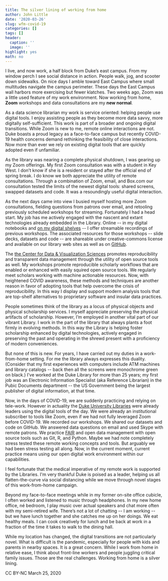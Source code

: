 ```yaml
---
title: The silver lining of working from home
author: John Little
date: '2020-03-26'
slug: wfm-covid-19
categories: []
tags: []
header:
  caption: ''
  image: ''
highlight: yes
math: no
---
```


I live, and now work, a half block from Duke’s east campus.  From my window perch I see social distance in action.  People walk, jog, and scooter down sidewalks.  On nice days I amble toward East Campus where small multitudes navigate the campus perimeter.  These days the East Campus wall harbors more exercising but fewer klatches.  Two weeks ago, Zoom was a little used feature of my work environment. Now working from home, **Zoom** workshops and data consultations are my **new normal**.  

As a data science librarian my work is service oriented: helping people use digital tools.  I enjoy assisting people as they become more data savvy, more digitally self-sufficient.  This work is part of a broader and ongoing digital transitions.  While Zoom is new to me, remote online interactions are not.  Duke boasts a proud legacy as a face-to-face campus but recently COVID-19 health concerns  demand rethinking the feasibility of close interactions. Now more than ever we rely on existing digital tools that are quickly adopted even if unfamiliar.

As the library was nearing a complete physical shutdown, I was gearing up my Zoom offerings.  My first Zoom consultation was with a student in Key West.  I don’t know if she is a resident or stayed after the official end of spring break.  I do know we both appreciate the utility of remote consultations.  Through a combination of Zoom, email, and Box.com our consultation tested the limits of the newest digital tools: shared screens, swapped datasets and code.  It was a resoundingly useful digital interaction.  

As the next days came into view I busied myself hosting more Zoom consultations, fielding questions from patrons over email, and retooling previously scheduled workshops for streaming. Fortunately I had a head start.  My job has me actively engaged with the nascent and extant technologies already embedded in the Library.  Online -- in my digital notebooks and [on my digital shelves](https://rfun.library.duke.edu/) -- I offer streamable recordings of previous workshops.  The associated resources for those workshops -- slide decks, datasets and code -- are shareable under creative-commons license and available on our library web sites as well as on [GitHub](https://github.com/libjohn/).  

The [the Center for Data & Visualization Sciences](https://library.duke.edu/data/) promotes reproducibility and transparent data management through the utility of open source tools as well.  My workshops promote reproducible scholarly workflows that are enabled or enhanced with easily squired open source tools.  We regularly meet scholars working with machine actionable resources.  Now, with heightened COVID awareness, these methods and techniques are another reason in favor of adopting tools that help overcome the crisis of reproducibility.  In this way I display and support modern analysis tools that are top-shelf alternatives to proprietary software and insular data practices.

People sometimes think of the library as a locus of physical objects and physical scholarship services.  I myself appreciate preserving the physical artifacts of scholarship.  However, I’m employed in another vital part of our vibrant Library.  I work in the part of the library that always plants a foot firmly in evolving methods. In this way the Library is helping foster scholarship enhanced by digital technologies, actively engaged in preserving the past and operating in the shrewd present with a proficiency of modern conveniences.  

But none of this is new.  For years, I have carried out my duties in a work-from-home setting.  For me the library always expresses this duality. (Consider that my first experiences with computers include ATM machines and library catalogs -- back then all the screens were monochrome green on black.)  I’ve worked at the Duke Library for more than 25 years; my first job was an Electronic Information Specialist (aka Reference Librarian) in the Pubic Documents department -- the US Government being the largest publisher of digital information, at that time.    

Now, in the days of COVID-19, we are suddenly practicing and relying on tele-work. However in actuality the [Duke University Libraries](https://library.duke.edu/) were already leaders using the digital tools of the day.  We were already an institutional subscriber to tools like Zoom, even if we had not fully leveraged Zoom before COVID-19.  We recorded our workshops.  We shared our datasets and code on GitHub.  We answered data questions on email and used Skype with remote patrons.  We practice [FAIR](https://en.wikipedia.org/wiki/FAIR_data) and open data management with open source tools such as Git, R, and Python.  Maybe we had note completely stress tested these remote working concepts and tools.  But arguably we had been stress testing all along.  Now, in the current moment, current practice means using our open digital work environment within our capabilities.

I feel fortunate that the medical imperative of my remote work is supported by the Libraries.  I'm very thankful Duke is poised as a leader, helping us all flatten-the-curve via social distancing while we move through novel stages of this work-from-home campaign. 

Beyond my face-to-face meetings while in my former on-site office cubicle, I often worked and listened to music through headphones.  In my new home office, né bedroom, I play music over actual speakers and chat more often with my semi-retired wife.  There’s not a lot of chatting -- I am working -- but we have lunch together and she catches me up on her doings.  We eat healthy meals.  I can cook creatively for lunch and be back at work in a fraction of the time it takes to walk to the dining hall. 

While my location has changed, the digital transitions are not particularly novel.  What is difficult is the pandemic, especially for people with kids and parents in nearby spaces. It is a great concern.  While I work from home in relative ease, I think about front-line workers and people juggling critical family issues.  Those are the real challenges. Working from home is a silver lining.

CC BY-NC	March 25, 2020
